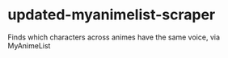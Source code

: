 # updated-myanimelist-scraper
Finds which characters across animes have the same voice, via MyAnimeList
